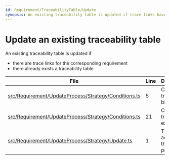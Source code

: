 ```yaml
---
id: Requirement/TraceabilityTable/Update
synopsis: An existing traceability table is updated if trace links have changed
---
```


# Update an existing traceability table

An existing traceability table is updated if

-   there are trace links for the corresponding requirement
-   there already exists a traceability table

<div class="tracey">

| File                                                                                                                      | Line | Description                             |
| ------------------------------------------------------------------------------------------------------------------------- | ---- | --------------------------------------- |
| [src/Requirement/UpdateProcess/Strategy/Conditions.ts](../../../src/Requirement/UpdateProcess/Strategy/Conditions.ts#L5)  | 5    | Check if a tracey block exists          |
| [src/Requirement/UpdateProcess/Strategy/Conditions.ts](../../../src/Requirement/UpdateProcess/Strategy/Conditions.ts#L21) | 21   | Check if trace links exist              |
| [src/Requirement/UpdateProcess/Strategy/Update.ts](../../../src/Requirement/UpdateProcess/Strategy/Update.ts#L1)          | 1    | The update action of the update process |

</div>
